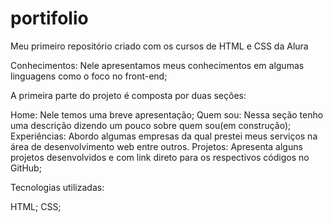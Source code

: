 # portifolio
Meu primeiro repositório criado com os cursos de HTML e CSS da Alura


Conhecimentos: Nele apresentamos meus conhecimentos em algumas linguagens como o foco no front-end;

A primeira parte do projeto é composta por duas seções:

Home: Nele temos uma breve apresentação;
Quem sou: Nessa seção tenho uma descrição dizendo um pouco sobre quem sou(em construção);
Experiências: Abordo algumas empresas da qual prestei meus serviços na área de desenvolvimento web entre outros.
Projetos: Apresenta alguns projetos desenvolvidos e com link direto para os respectivos códigos no GitHub;

Tecnologias utilizadas:

HTML;
CSS;

